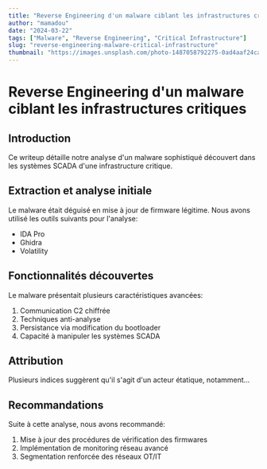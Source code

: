 ```yaml
---
title: "Reverse Engineering d'un malware ciblant les infrastructures critiques"
author: "mamadou"
date: "2024-03-22"
tags: ["Malware", "Reverse Engineering", "Critical Infrastructure"]
slug: "reverse-engineering-malware-critical-infrastructure"
thumbnail: "https://images.unsplash.com/photo-1487058792275-0ad4aaf24ca7"
---
```


# Reverse Engineering d'un malware ciblant les infrastructures critiques

## Introduction

Ce writeup détaille notre analyse d'un malware sophistiqué découvert dans les systèmes SCADA d'une infrastructure critique.

## Extraction et analyse initiale

Le malware était déguisé en mise à jour de firmware légitime. Nous avons utilisé les outils suivants pour l'analyse:
- IDA Pro
- Ghidra
- Volatility

## Fonctionnalités découvertes

Le malware présentait plusieurs caractéristiques avancées:

1. Communication C2 chiffrée
2. Techniques anti-analyse
3. Persistance via modification du bootloader
4. Capacité à manipuler les systèmes SCADA

## Attribution

Plusieurs indices suggèrent qu'il s'agit d'un acteur étatique, notamment...

## Recommandations

Suite à cette analyse, nous avons recommandé:
1. Mise à jour des procédures de vérification des firmwares
2. Implémentation de monitoring réseau avancé
3. Segmentation renforcée des réseaux OT/IT